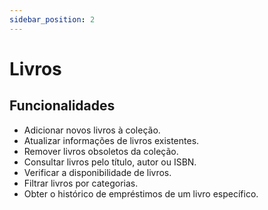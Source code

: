 ```yaml
---
sidebar_position: 2
---
```

 
# Livros
 
## Funcionalidades
 
- Adicionar novos livros à coleção.
- Atualizar informações de livros existentes.
- Remover livros obsoletos da coleção.
- Consultar livros pelo título, autor ou ISBN.
- Verificar a disponibilidade de livros.
- Filtrar livros por categorias.
- Obter o histórico de empréstimos de um livro específico.
